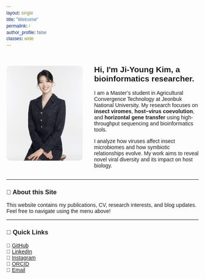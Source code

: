 ```yaml
---
layout: single
title: "Welcome"
permalink: /
author_profile: false
classes: wide
---
```


<style>
  body, h1, h2, h3, h4, h5, h6, p, div, a, span {
    font-family: Arial, "Times New Roman", serif !important;
  }
</style>

<div style="display: flex; align-items: center; gap: 30px; flex-wrap: wrap;">

  <div style="flex: 0 0 auto;">
    <img src="/assets/images/PROFILE.jpg" alt="Ji-Young Kim profile photo" style="border-radius: 10px; width: 200px;">
  </div>

  <div style="flex: 1;">
    <h2><strong>Hi, I'm Ji-Young Kim, a bioinformatics researcher.</strong></h2>
    <p>
      I am a Master’s student in Agricultural Convergence Technology at Jeonbuk National University.  
      My research focuses on <strong>insect viromes</strong>, <strong>host–virus coevolution</strong>, and  
      <strong>horizontal gene transfer</strong> using high-throughput sequencing and bioinformatics tools.
    </p>
    <p>
      I analyze how viruses affect insect microbiomes and how symbiotic relationships evolve.  
      My work aims to reveal novel viral diversity and its impact on host biology.
    </p>
  </div>

</div>

---

### 📝 About this Site

This website contains my publications, CV, research interests, and blog updates.  
Feel free to navigate using the menu above!

---

### 🔗 Quick Links

<div style="margin-top: 1rem;">
  <ul style="list-style: none; padding-left: 0;">
    <li>🔗 <a href="https://github.com/07jikim" target="_blank">GitHub</a></li>
    <li>🔗 <a href="https://www.linkedin.com/in/ji-young-kim-744a34276/" target="_blank">LinkedIn</a></li>
    <li>🔗 <a href="https://instagram.com/kim_jy0" target="_blank">Instagram</a></li>
    <li>🔗 <a href="https://orcid.org/0000-0000-0000-0000" target="_blank">ORCID</a></li>
    <li>📧 <a href="mailto:07jikim@gmail.com">Email</a></li>
  </ul>
</div>
